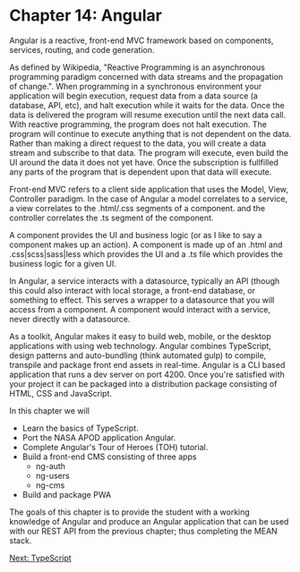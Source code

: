 # Chapter 14: Angular

Angular is a reactive, front-end MVC framework based on components, services, routing, and code generation.

As defined by Wikipedia, "Reactive Programming is an asynchronous programming paradigm concerned with data streams and the propagation of change.". When programming in a synchronous environment your application will begin execution, request data from a data source (a database, API, etc), and halt execution while it waits for the data. Once the data is delivered the program will resume execution until the next data call. With reactive programming, the program does not halt execution. The program will continue to execute anything that is not dependent on the data. Rather than making a direct request to the data, you will create a data stream and subscribe to that data. The program will execute, even build the UI around the data it does not yet have. Once the subscription is fullfilled any parts of the program that is dependent upon that data will execute.

Front-end MVC refers to a client side application that uses the Model, View, Controller paradigm. In the case of Angular a model correlates to a service, a view correlates to the .html/.css segments of a component. and the controller correlates the .ts segment of the component.

A component provides the UI and business logic (or as I like to say a component makes up an action). A component is made up of an .html and .css|scss|sass|less which provides the UI and a .ts file which provides the business logic for a given UI.

In Angular, a service interacts with a datasource, typically an API (though this could also interact with local storage, a front-end database, or something to effect. This serves a wrapper to a datasource that you will access from a component. A component would interact with a service, never directly with a datasource.

As a toolkit, Angular makes it easy to build web, mobile, or the desktop applications with using web technology. Angular combines TypeScript, design patterns and auto-bundling (think automated gulp) to compile, transpile and package front end assets in real-time. Angular is a CLI based application that runs a dev server on port 4200. Once you're satisfied with your project it can be packaged into a distribution package consisting of HTML, CSS and JavaScript.

In this chapter we will

* Learn the basics of TypeScript.
* Port the NASA APOD application Angular.
* Complete Angular's Tour of Heroes (TOH) tutorial.
* Build a front-end CMS consisting of three apps
  * ng-auth
  * ng-users
  * ng-cms
* Build and package PWA

The goals of this chapter is to provide the student with a working knowledge of Angular and produce an Angular application that can be used with our REST API from the previous chapter; thus completing the MEAN stack.

[Next: TypeScript](01-TypeScript.md)
